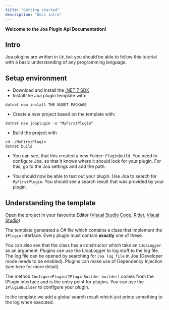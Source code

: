 ```yaml
---
title: "Getting started"
description: "Docs intro"
---
```


**Welcome to the Joa Plugin Api Documentation!**


## Intro
Joa plugins are written in `C#`, but you should be able to follow this tutorial with a basic 
understanding of any programming language.

## Setup environment
- Download and install the [.NET 7 SDK](https://dotnet.microsoft.com/en-us/download/dotnet/7.0)
- Install the Joa plugin template with: 
```
dotnet new install THE NUGET PACKAGE
```
- Create a new project based on the template with: 
```
dotnet new joaplugin -o "MyFirstPlugin"
```
- Build the project with
```
cd ./MyFirstPlugin
dotnet build
```
- You can see, that this created a new Folder: `PluginBuild`. You need to configure Joa, so that it knows where it 
should look for your plugin. For this, go to the Joa settings and add the path.

- You should now be able to test out your plugin. Use Joa to search for `MyFirstPlugin`. You should see a search result
that was provided by your plugin.


## Understanding the template
Open the project in your favourite Editor 
([Visual Studio Code](https://code.visualstudio.com/), 
[Rider](https://www.jetbrains.com/rider/), 
[Visual Studio](https://visualstudio.microsoft.com/))

The template generated a C# file which contains a 
class that implement the `IPlugin` interface. Every plugin must contain **exactly** one of these.

You can also see that the class has a constructor which take an `IJoaLogger` as an argument.
Plugins can use the IJoaLogger to log stuff to the log file. The log file can be opened by 
searching for `Joa log file` in Joa (Developer mode needs to be enabled). Plugins can make use of 
Dependency Injection (see here for more detail). 

The method `ConfigurePlugin(IPluginBuilder builder)` comes from the IPlugin interface and is 
the entry point for plugins. You can use the `IPluginBuilder` to configure your plugin.

In the template we add a global search result which just prints something to the log when executed.




